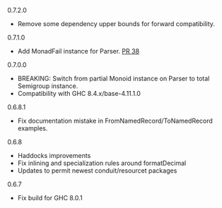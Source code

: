 0.7.2.0
* Remove some dependency upper bounds for forward compatibility.

0.7.1.0
* Add MonadFail instance for Parser. [PR 38](https://github.com/ozataman/csv-conduit/pull/38)

0.7.0.0
* BREAKING: Switch from partial Monoid instance on Parser to total Semigroup instance.
* Compatibility with GHC 8.4.x/base-4.11.1.0

0.6.8.1
* Fix documentation mistake in FromNamedRecord/ToNamedRecord examples.

0.6.8
* Haddocks improvements
* Fix inlining and specialization rules around formatDecimal
* Updates to permit newest conduit/resourcet packages

0.6.7
* Fix build for GHC 8.0.1
